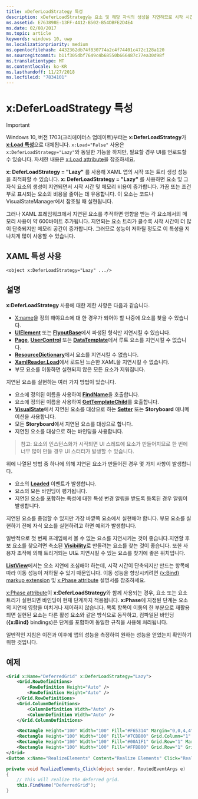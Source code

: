 ```yaml
---
title: xDeferLoadStrategy 특성
description: xDeferLoadStrategy는 요소 및 해당 자식의 생성을 지연하므로 시작 시간은 감소하고 메모리 사용량은 약간 늘어납니다.영향을 받는 각 요소는 메모리 사용량에 약 600바이트를 추가합니다.
ms.assetid: E763898E-13FF-4412-B502-B54DBFE2D4E4
ms.date: 02/08/2017
ms.topic: article
keywords: windows 10, uwp
ms.localizationpriority: medium
ms.openlocfilehash: 4432362db74f830774a2c4f74401c472c128a120
ms.sourcegitcommit: b11f305dbf7649c4b68550b666487c77ea30d98f
ms.translationtype: MT
ms.contentlocale: ko-KR
ms.lasthandoff: 11/27/2018
ms.locfileid: "7834101"
---
```

# <a name="xdeferloadstrategy-attribute"></a>x:DeferLoadStrategy 특성

> [!IMPORTANT]
> Windows 10, 버전 1703(크리에이터스 업데이트)부터는 **x:DeferLoadStrategy**가 [**x:Load 특성**](x-load-attribute.md)으로 대체됩니다. `x:Load="False"` 사용은 `x:DeferLoadStrategy="Lazy"`와 동일한 기능을 하지만, 필요할 경우 UI를 언로드할 수 있습니다. 자세한 내용은 [x:Load attribute](x-load-attribute.md)을 참조하세요.

**x: DeferLoadStrategy = "Lazy"** 를 사용해 XAML 앱의 시작 또는 트리 생성 성능을 최적화할 수 있습니다. **x: DeferLoadStrategy = "Lazy"** 를 사용하면 요소 및 그 자식 요소의 생성이 지연되면서 시작 시간 및 메모리 비용이 증가합니다. 가끔 또는 조건부로 표시되는 요소의 비용을 줄이는 데 유용합니다. 이 요소는 코드나 VisualStateManager에서 참조될 때 실현됩니다.

그러나 XAML 프레임워크에서 지연된 요소를 추적하면 영향을 받는 각 요소에서의 메모리 사용이 약 600바이트 추가됩니다. 지연되는 요소 트리가 클수록 시작 시간이 더 많이 단축되지만 메모리 공간이 증가합니다. 그러므로 성능이 저하될 정도로 이 특성을 지나치게 많이 사용할 수 있습니다.

## <a name="xaml-attribute-usage"></a>XAML 특성 사용

``` syntax
<object x:DeferLoadStrategy="Lazy" .../>
```

## <a name="remarks"></a>설명

**x:DeferLoadStrategy** 사용에 대한 제한 사항은 다음과 같습니다.

- [X:name](x-name-attribute.md)을 정의 해야요소에 대 한 경우가 되어야 할 나중에 요소를 찾을 수 있습니다.
- [**UIElement**](https://msdn.microsoft.com/library/windows/apps/br208911) 또는 [**FlyoutBase**](https://msdn.microsoft.com/library/windows/apps/dn279249)에서 파생된 형식만 지연시킬 수 있습니다.
- [**Page**](https://msdn.microsoft.com/library/windows/apps/windows.ui.xaml.controls.page), [**UserControl**](https://msdn.microsoft.com/library/windows/apps/windows.ui.xaml.controls.usercontrol) 또는 [**DataTemplate**](https://msdn.microsoft.com/library/windows/apps/br242348)에서 루트 요소를 지연시킬 수 없습니다.
- [**ResourceDictionary**](https://msdn.microsoft.com/library/windows/apps/br208794)에서 요소를 지연시킬 수 없습니다.
- [**XamlReader.Load**](https://msdn.microsoft.com/library/windows/apps/br228048)에서 로드된 느슨한 XAML을 지연시킬 수 없습니다.
- 부모 요소를 이동하면 실현되지 않은 모든 요소가 지워집니다.

지연된 요소를 실현하는 여러 가지 방법이 있습니다.

- 요소에 정의된 이름을 사용하여 [**FindName**](https://msdn.microsoft.com/library/windows/apps/br208715)을 호출합니다.
- 요소에 정의된 이름을 사용하여 [**GetTemplateChild**](https://msdn.microsoft.com/library/windows/apps/br209416)를 호출합니다.
- [**VisualState**](https://msdn.microsoft.com/library/windows/apps/br209007)에서 지연된 요소를 대상으로 하는 [**Setter**](https://msdn.microsoft.com/library/windows/apps/br208817) 또는 **Storyboard** 애니메이션을 사용합니다.
- 모든 **Storyboard**에서 지연된 요소를 대상으로 합니다.
- 지연된 요소를 대상으로 하는 바인딩을 사용합니다.

> 참고: 요소의 인스턴스화가 시작되면 UI 스레드에 요소가 만들어지므로 한 번에 너무 많이 만들 경우 UI 스터터가 발생할 수 있습니다.

위에 나열된 방법 중 하나에 의해 지연된 요소가 만들어진 경우 몇 가지 사항이 발생합니다.

- 요소의 [**Loaded**](https://msdn.microsoft.com/library/windows/apps/br208723) 이벤트가 발생합니다.
- 요소의 모든 바인딩이 평가됩니다.
- 지연된 요소를 포함하는 특성에 대한 특성 변경 알림을 받도록 등록된 경우 알림이 발생합니다.

지연된 요소를 중첩할 수 있지만 가장 바깥쪽 요소에서 실현해야 합니다. 부모 요소를 실현하기 전에 자식 요소를 실현하려고 하면 예외가 발생합니다.

일반적으로 첫 번째 프레임에서 볼 수 없는 요소를 지연시키는 것이 좋습니다.지연할 후보 요소를 찾으려면 축소된 [**Visibility**](https://msdn.microsoft.com/library/windows/apps/br208992)로 만들려는 요소를 찾는 것이 좋습니다. 또한 사용자 조작에 의해 트리거되는 UI도 지연시킬 수 있는 요소를 찾기에 좋은 위치입니다.

[**ListView**](https://msdn.microsoft.com/library/windows/apps/br242878)에서는 요소 지연에 조심해야 하는데, 시작 시간이 단축되지만 만드는 항목에 따라 이동 성능이 저하될 수 있기 때문입니다. 이동 성능을 향상시키려면 [{x:Bind} markup extension](x-bind-markup-extension.md) 및 [x:Phase attribute](x-phase-attribute.md) 설명서를 참조하세요.

[x:Phase attribute](x-phase-attribute.md)이 **x:DeferLoadStrategy**와 함께 사용되는 경우, 요소 또는 요소 트리가 실현되면 바인딩이 현재 단계까지 적용됩니다. **x:Phase**에 지정된 단계는 요소의 지연에 영향을 미치거나 제어하지 않습니다. 목록 항목이 이동의 한 부분으로 재활용되면 실현된 요소는 다른 활성 요소와 같은 방식으로 동작하고, 컴파일된 바인딩(**{x:Bind}** bindings)은 단계를 포함하여 동일한 규칙을 사용해 처리됩니다.

일반적인 지침은 이전과 이후에 앱의 성능을 측정하여 원하는 성능을 얻었는지 확인하기 위한 것입니다.

## <a name="example"></a>예제

```xml
<Grid x:Name="DeferredGrid" x:DeferLoadStrategy="Lazy">
    <Grid.RowDefinitions>
        <RowDefinition Height="Auto" />
        <RowDefinition Height="Auto" />
    </Grid.RowDefinitions>
    <Grid.ColumnDefinitions>
        <ColumnDefinition Width="Auto" />
        <ColumnDefinition Width="Auto" />
    </Grid.ColumnDefinitions>

    <Rectangle Height="100" Width="100" Fill="#F65314" Margin="0,0,4,4" />
    <Rectangle Height="100" Width="100" Fill="#7CBB00" Grid.Column="1" Margin="4,0,0,4" />
    <Rectangle Height="100" Width="100" Fill="#00A1F1" Grid.Row="1" Margin="0,4,4,0" />
    <Rectangle Height="100" Width="100" Fill="#FFBB00" Grid.Row="1" Grid.Column="1" Margin="4,4,0,0" />
</Grid>
<Button x:Name="RealizeElements" Content="Realize Elements" Click="RealizeElements_Click"/>
```

```csharp
private void RealizeElements_Click(object sender, RoutedEventArgs e)
{
    // This will realize the deferred grid.
    this.FindName("DeferredGrid");
}
```
